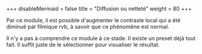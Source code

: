 +++
disableMermaid = false
title = "Diffusion ou netteté"
weight = 80
+++

Par ce  module, il est possible  d'augmenter le contraste local  qui a
été diminué par filmique rvb, à savoir que ce phénomène est normal.

Il n'y a  pas à comprendre ce  module à ce stade. Il  existe un preset
déjà tout fait. Il suffit juste  de le sélectionner pour visualiser le
résultat.
